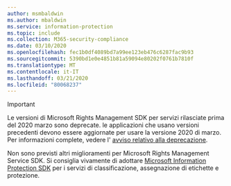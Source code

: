 ```yaml
---
author: msmbaldwin
ms.author: mbaldwin
ms.service: information-protection
ms.topic: include
ms.collection: M365-security-compliance
ms.date: 03/10/2020
ms.openlocfilehash: fec1b0df4089bd7a99ee123eb476c6287fac9b93
ms.sourcegitcommit: 5390bd1e0e4851b81a59094e80202f0761b7810f
ms.translationtype: MT
ms.contentlocale: it-IT
ms.lasthandoff: 03/21/2020
ms.locfileid: "80068237"
---
```

> [!IMPORTANT]
> Le versioni di Microsoft Rights Management SDK per servizi rilasciate prima del 2020 marzo sono deprecate. le applicazioni che usano versioni precedenti devono essere aggiornate per usare la versione 2020 di marzo. Per informazioni complete, vedere l' [avviso relativo alla deprecazione](/azure/information-protection/develop/deprecation-notice).
>
> Non sono previsti altri miglioramenti per Microsoft Rights Management Service SDK. Si consiglia vivamente di adottare [Microsoft Information Protection SDK](/information-protection/develop/overview) per i servizi di classificazione, assegnazione di etichette e protezione.